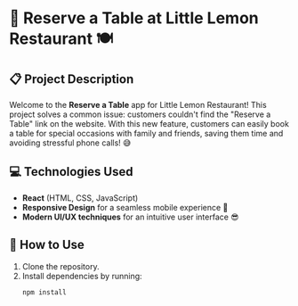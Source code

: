 # 🍋 Reserve a Table at Little Lemon Restaurant 🍽️

## 📋 Project Description
Welcome to the **Reserve a Table** app for Little Lemon Restaurant! This project solves a common issue: customers couldn't find the "Reserve a Table" link on the website. With this new feature, customers can easily book a table for special occasions with family and friends, saving them time and avoiding stressful phone calls! 😅

## 💻 Technologies Used
- **React** (HTML, CSS, JavaScript)
- **Responsive Design** for a seamless mobile experience 📱
- **Modern UI/UX techniques** for an intuitive user interface 😎

## 🚀 How to Use
1. Clone the repository.
2. Install dependencies by running:
   ```bash
   npm install
